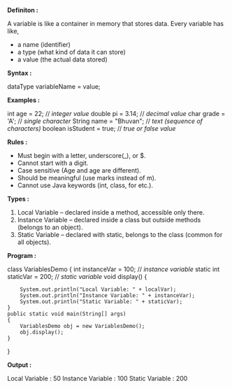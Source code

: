 
**Definiton :**

A variable is like a container in memory that stores data.
Every variable has like,
- a name (identifier)
- a type (what kind of data it can store)
- a value (the actual data stored)

**Syntax :**

dataType variableName = value;

**Examples :**

int age = 22;                     // *integer value*
double pi = 3.14;                // *decimal value*
char grade = 'A';               // *single character*
String name = "Bhuvan";        // *text (sequence of characters)*
boolean isStudent = true;     // *true or false value*

**Rules :**

- Must begin with a letter, underscore(_), or $.
- Cannot start with a digit.
- Case sensitive (Age and age are different).
- Should be meaningful (use marks instead of m).
- Cannot use Java keywords (int, class, for etc.).

**Types :**

1) Local Variable – declared inside a method, accessible only there.
2) Instance Variable – declared inside a class but outside methods (belongs to an object).
3) Static Variable – declared with static, belongs to the class (common for all objects).

**Program :**

class VariablesDemo
{
    int instanceVar = 100;          // *instance variable*
    static int staticVar = 200;    // *static variable*
    void display() 
    {
        
        System.out.println("Local Variable: " + localVar);
        System.out.println("Instance Variable: " + instanceVar);
        System.out.println("Static Variable: " + staticVar);
    }
    public static void main(String[] args)
    {
        VariablesDemo obj = new VariablesDemo();
        obj.display();
    }
}

**Output :**

Local Variable : 50
Instance Variable : 100
Static Variable : 200

